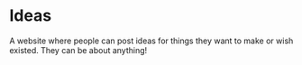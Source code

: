 # Ideas
A website where people can post ideas for things they want to make or wish existed. They can be about anything!
